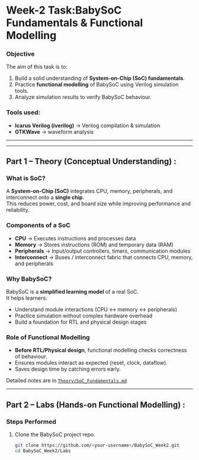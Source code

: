 #  Week-2 Task:BabySoC Fundamentals & Functional Modelling

### Objective  
The aim of this task is to:  
1. Build a solid understanding of **System-on-Chip (SoC) fundamentals**.  
2. Practice **functional modelling** of BabySoC using Verilog simulation tools.  
3. Analyze simulation results to verify BabySoC behaviour.  

### Tools used:  
- **Icarus Verilog (iverilog)** → Verilog compilation & simulation  
- **GTKWave** → waveform analysis  

---


---

## Part 1 – Theory (Conceptual Understanding)  :

###  What is SoC?  
A **System-on-Chip (SoC)** integrates CPU, memory, peripherals, and interconnect onto a **single chip**.  
This reduces power, cost, and board size while improving performance and reliability.  

### Components of a SoC  
- **CPU** → Executes instructions and processes data  
- **Memory** → Stores instructions (ROM) and temporary data (RAM)  
- **Peripherals** → Input/output controllers, timers, communication modules  
- **Interconnect** → Buses / interconnect fabric that connects CPU, memory, and peripherals  

###  Why BabySoC?  
BabySoC is a **simplified learning model** of a real SoC.  
It helps learners:  
- Understand module interactions (CPU ↔ memory ↔ peripherals)  
- Practice simulation without complex hardware overhead  
- Build a foundation for RTL and physical design stages  

### Role of Functional Modelling  
- **Before RTL/Physical design**, functional modelling checks correctness of behaviour.  
- Ensures modules interact as expected (reset, clock, dataflow).  
- Saves design time by catching errors early.  

Detailed notes are in [`Theory/SoC_Fundamentals.md`](./Theory/SoC_Fundamentals.md)  

---

##  Part 2 – Labs (Hands-on Functional Modelling)  :

### Steps Performed  
1. Clone the BabySoC project repo.  
   ```bash
   git clone https://github.com/<your-username>/BabySoC_Week2.git
   cd BabySoC_Week2/Labs




